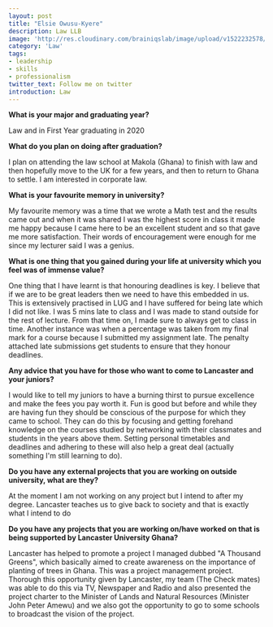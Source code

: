```yaml
---
layout: post
title: "Elsie Owusu-Kyere"
description: Law LLB
image: 'http://res.cloudinary.com/brainiqslab/image/upload/v1522232578/elsie_bjdiwn.png'
category: 'Law'
tags:
- leadership
- skills
- professionalism
twitter_text: Follow me on twitter
introduction: Law
---
```


**What is your major and graduating year?**

Law and in First Year graduating in 2020

 **What do you plan on doing after graduation?**
 
 I plan on attending the law school at Makola (Ghana) to finish with law and then hopefully move to the UK for a few years, and then to return to Ghana to settle. I am interested in corporate law.  

 **What is your favourite memory in university?**
 
 My favourite memory was a time that we wrote a Math test and the results came out and when it was shared I was the highest score in class it made me happy because I came here to be an excellent student and so that gave me more satisfaction. Their words of encouragement were enough for me since my lecturer said I was a genius. 

 **What is one thing that you gained during your life at university which you feel was of immense value?**
 
One thing that I have learnt is that honouring deadlines is key. I believe that if we are to be great leaders then we need to have this embedded in us. This is extensively practised in LUG and I have suffered for being late which I did not like. I was 5 mins late to class and I was made to stand outside for the rest of lecture. From that time on, I made sure to always get to class in time. Another instance was when a percentage was taken from my final mark for a course because I submitted my assignment late. The penalty attached late submissions get students to ensure that they honour deadlines.

**Any advice that you have for those who want to come to Lancaster and your juniors?**

I would like to tell my juniors to have a burning thirst to pursue excellence and make the fees you pay worth it. Fun is good but before and while they are having fun they should be conscious of the purpose for which they came to school. They can do this by focusing and getting forehand knowledge on the courses studied by networking with their classmates and students in the years above them. Setting personal timetables and deadlines and adhering to these will also help a great deal (actually something I'm still learning to do).

**Do you have any external projects that you are working on outside university, what are they?**

At the moment I am not working on any project but I intend to after my degree. Lancaster teaches us to give back to society and that is exactly what I intend to do


**Do you have any projects that you are working on/have worked on that is being supported by Lancaster University Ghana?**

Lancaster has helped to promote a project I managed dubbed "A Thousand Greens", which basically aimed to create awareness on the importance of planting of trees in Ghana. This was a project management project. Thorough this opportunity given by Lancaster, my team (The Check mates) was able to do this via TV, Newspaper and Radio and also presented the project charter to the Minister of Lands and Natural Resources (Minister John Peter Amewu) and we also got the opportunity to go to some schools to broadcast the vision of the project. 

